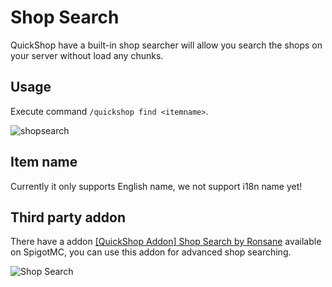 # Shop Search

QuickShop have a built-in shop searcher will allow you search the shops on your server without load any chunks.  

## Usage

Execute command `/quickshop find <itemname>`.

![shopsearch](./img/shopfinding.png)

## Item name

Currently it only supports English name, we not support i18n name yet!

## Third party addon

There have a addon [[QuickShop Addon] Shop Search by Ronsane](https://www.spigotmc.org/resources/95104/) available on SpigotMC, you can use this addon for advanced shop searching.

![Shop Search](img/3rd-party-addon-shop-search.png)
